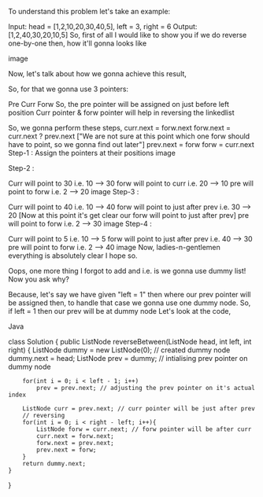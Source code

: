 ​To understand this problem let's take an example:

Input: head = [1,2,10,20,30,40,5], left = 3, right = 6
Output: [1,2,40,30,20,10,5]
So, first of all I would like to show you if we do reverse one-by-one then, how it'll gonna looks like

image

Now, let's talk about how we gonna achieve this result,

So, for that we gonna use 3 pointers:

Pre
Curr
Forw
So, the pre pointer will be assigned on just before left position
Curr pointer & forw pointer will help in reversing the linkedlist

So, we gonna perform these steps,
curr.next = forw.next
forw.next = curr.next ? prev.next ["We are not sure at this point which one forw should have to point, so we gonna find out later"]
prev.next = forw
forw = curr.next
Step-1 : Assign the pointers at their positions
image

Step-2 :

Curr will point to 30 i.e. 10 --> 30
forw will point to curr i.e. 20 --> 10
pre will point to forw i.e. 2 --> 20
image
Step-3 :

Curr will point to 40 i.e. 10 --> 40
forw will point to just after prev i.e. 30 --> 20 [Now at this point it's get clear our forw will point to just after prev]
pre will point to forw i.e. 2 --> 30
image
Step-4 :

Curr will point to 5 i.e. 10 --> 5
forw will point to just after prev i.e. 40 --> 30
pre will point to forw i.e. 2 --> 40
image
Now, ladies-n-gentlemen everything is absolutely clear I hope so.

Oops, one more thing I forgot to add and i.e. is we gonna use dummy list! Now you ask why?

Because, let's say we have given "left = 1" then where our prev pointer will be assigned then, 
to handle that case we gonna use one dummy node. So, if left = 1 then our prev will be at dummy node
Let's look at the code,

Java

class Solution {
    public ListNode reverseBetween(ListNode head, int left, int right) {
        ListNode dummy = new ListNode(0); // created dummy node
        dummy.next = head;
        ListNode prev = dummy; // intialising prev pointer on dummy node
        
        for(int i = 0; i < left - 1; i++)
            prev = prev.next; // adjusting the prev pointer on it's actual index
        
        ListNode curr = prev.next; // curr pointer will be just after prev
        // reversing
        for(int i = 0; i < right - left; i++){
            ListNode forw = curr.next; // forw pointer will be after curr
            curr.next = forw.next;
            forw.next = prev.next;
            prev.next = forw;
        }
        return dummy.next;
    }
}
